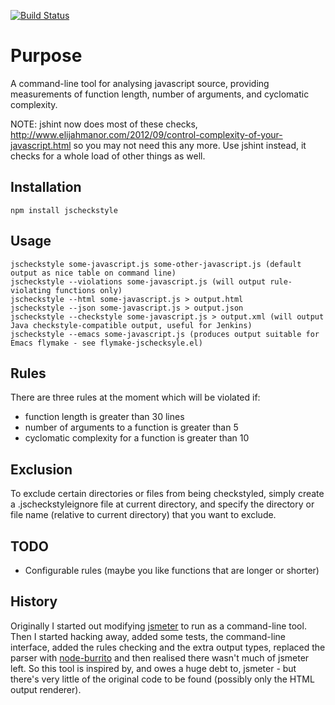 [![Build Status](https://secure.travis-ci.org/nomiddlename/jscheckstyle.png?branch=master)](http://travis-ci.org/nomiddlename/jscheckstyle)

# Purpose
A command-line tool for analysing javascript source, providing measurements of function length, number of arguments, and cyclomatic complexity.

NOTE: jshint now does most of these checks, http://www.elijahmanor.com/2012/09/control-complexity-of-your-javascript.html so you may not need this any more. Use jshint instead, it checks for a whole load of other things as well.

## Installation
    npm install jscheckstyle

## Usage
    jscheckstyle some-javascript.js some-other-javascript.js (default output as nice table on command line)
    jscheckstyle --violations some-javascript.js (will output rule-violating functions only)
    jscheckstyle --html some-javascript.js > output.html
    jscheckstyle --json some-javascript.js > output.json
    jscheckstyle --checkstyle some-javascript.js > output.xml (will output Java checkstyle-compatible output, useful for Jenkins)
    jscheckstyle --emacs some-javascript.js (produces output suitable for Emacs flymake - see flymake-jschecksyle.el)

## Rules
There are three rules at the moment which will be violated if:

* function length is greater than 30 lines
* number of arguments to a function is greater than 5
* cyclomatic complexity for a function is greater than 10

## Exclusion
To exclude certain directories or files from being checkstyled, simply create a .jscheckstyleignore file at current directory, and specify the directory or file name (relative to current directory) that you want to exclude.

## TODO
* Configurable rules (maybe you like functions that are longer or shorter)

## History
Originally I started out modifying [jsmeter](http://jsmeter.info) to run as a command-line tool. Then I started hacking away, added some tests, the command-line interface, added the rules checking and the extra output types, replaced the parser with [node-burrito](https://github.com/substack/node-burrito) and then realised there wasn't much of jsmeter left. So this tool is inspired by, and owes a huge debt to, jsmeter - but there's very little of the original code to be found (possibly only the HTML output renderer).

